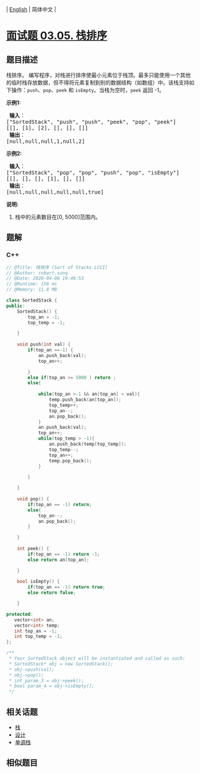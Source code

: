 
| [English](README_EN.md) | 简体中文 |

# [面试题 03.05. 栈排序](https://leetcode.cn//problems/sort-of-stacks-lcci/)

## 题目描述

<p>栈排序。 编写程序，对栈进行排序使最小元素位于栈顶。最多只能使用一个其他的临时栈存放数据，但不得将元素复制到别的数据结构（如数组）中。该栈支持如下操作：<code>push</code>、<code>pop</code>、<code>peek</code> 和 <code>isEmpty</code>。当栈为空时，<code>peek</code>&nbsp;返回 -1。</p>

<p><strong>示例1:</strong></p>

<pre><strong> 输入</strong>：
[&quot;SortedStack&quot;, &quot;push&quot;, &quot;push&quot;, &quot;peek&quot;, &quot;pop&quot;, &quot;peek&quot;]
[[], [1], [2], [], [], []]
<strong> 输出</strong>：
[null,null,null,1,null,2]
</pre>

<p><strong>示例2:</strong></p>

<pre><strong> 输入</strong>： 
[&quot;SortedStack&quot;, &quot;pop&quot;, &quot;pop&quot;, &quot;push&quot;, &quot;pop&quot;, &quot;isEmpty&quot;]
[[], [], [], [1], [], []]
<strong> 输出</strong>：
[null,null,null,null,null,true]
</pre>

<p><strong>说明:</strong></p>

<ol>
	<li>栈中的元素数目在[0, 5000]范围内。</li>
</ol>


## 题解


### C++

```C++
// @Title: 栈排序 (Sort of Stacks LCCI)
// @Author: robert.sunq
// @Date: 2020-04-08 19:46:53
// @Runtime: 156 ms
// @Memory: 11.8 MB

class SortedStack {
public:
    SortedStack() {
        top_an = -1;
        top_temp = -1;

    }
    
    void push(int val) {
        if(top_an ==-1) {
            an.push_back(val);
            top_an++;

        }
        else if(top_an >= 5000 ) return ;
        else{
            
            while(top_an >-1 && an[top_an] < val){
                temp.push_back(an[top_an]);
                top_temp++;
                top_an--;
                an.pop_back();
            }
            an.push_back(val);
            top_an++;
            while(top_temp > -1){
                an.push_back(temp[top_temp]);
                top_temp--;
                top_an++;
                temp.pop_back();
            }

        }

    }
    
    void pop() {
        if(top_an == -1) return;
        else{
            top_an--;
            an.pop_back();
        }

    }
    
    int peek() {
        if(top_an == -1) return -1;
        else return an[top_an];

    }
    
    bool isEmpty() {
        if(top_an == -1) return true;
        else return false;

    }

protected: 
   vector<int> an;
   vector<int> temp;
   int top_an = -1;
   int top_temp = -1;
};

/**
 * Your SortedStack object will be instantiated and called as such:
 * SortedStack* obj = new SortedStack();
 * obj->push(val);
 * obj->pop();
 * int param_3 = obj->peek();
 * bool param_4 = obj->isEmpty();
 */
```



## 相关话题

- [栈](https://leetcode.cn//tag/stack)
- [设计](https://leetcode.cn//tag/design)
- [单调栈](https://leetcode.cn//tag/monotonic-stack)

## 相似题目



